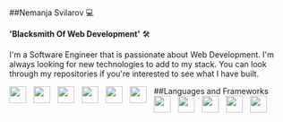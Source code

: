 ##Nemanja Svilarov :computer:

**'Blacksmith Of Web Development'** :hammer_and_wrench:

I'm a Software Engineer that is passionate about Web Development. I'm always looking for new technologies to add to my stack. You can look through my repositories if you're interested to see what I have built.

##Languages and Frameworks 
<img src="https://cdn.jsdelivr.net/gh/devicons/devicon/icons/html5/html5-original.svg" align="left" width="30px" style="padding-right:10px" />
<img src="https://cdn.jsdelivr.net/gh/devicons/devicon/icons/css3/css3-plain-wordmark.svg" align="left" width="30px" style="padding-right:10px"/>
<img src="https://cdn.jsdelivr.net/gh/devicons/devicon/icons/javascript/javascript-original.svg" align="left" width="30px" style="padding-right:10px"/>
<img src="https://cdn.jsdelivr.net/gh/devicons/devicon/icons/nodejs/nodejs-original-wordmark.svg" align="left" width="30px" style="padding-right:10px"/>
<img src="https://cdn.jsdelivr.net/gh/devicons/devicon/icons/react/react-original.svg" align="left" width="30px" style="padding-right:10px"/>
<img src="https://cdn.jsdelivr.net/gh/devicons/devicon/icons/mysql/mysql-original-wordmark.svg" align="left" width="30px" style="padding-right:10px"/>
<img src="https://cdn.jsdelivr.net/gh/devicons/devicon/icons/mongodb/mongodb-original-wordmark.svg" align="left" width="30px" style="padding-right:10px"/>
<img src="https://cdn.jsdelivr.net/gh/devicons/devicon/icons/csharp/csharp-original.svg" align="left" width="30px" style="padding-right:10px"/>
<img src="https://cdn.jsdelivr.net/gh/devicons/devicon/icons/java/java-original.svg" align="left" width="30px" style="padding-right:10px"/>
<img src="https://cdn.jsdelivr.net/gh/devicons/devicon/icons/dot-net/dot-net-original.svg" align="left" width="30px" style="padding-right:10px"/>
<img src="https://ejspr.com/app/uploads/2021/03/EJS-Monogram_Grass-Green_High-Res.png" align="left" width="30px" style="padding-right:10px"/>
